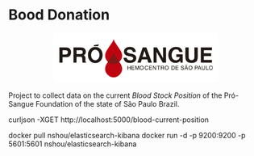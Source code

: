 # Bood Donation

<p align="center"> 
<img src="https://raw.githubusercontent.com/edersoncorbari/blood-donation/master/doc/img/blood-logo.png">
</p>

Project to collect data on the current *Blood Stock Position* of the Pró-Sangue Foundation of the state of São Paulo Brazil.

curljson -XGET http://localhost:5000/blood-current-position


docker pull nshou/elasticsearch-kibana
docker run -d -p 9200:9200 -p 5601:5601 nshou/elasticsearch-kibana


